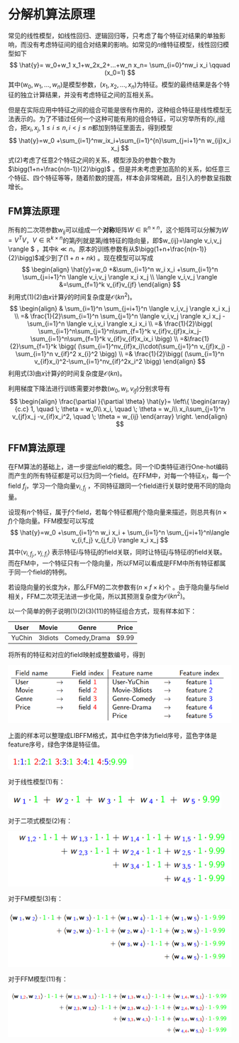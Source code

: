 # 分解机算法原理

常见的线性模型，如线性回归、逻辑回归等，只考虑了每个特征对结果的单独影响，而没有考虑特征间的组合对结果的影响。如常见的$n$维特征模型，线性回归模型如下
$$
\hat{y}= w_0+w_1 x_1+w_2x_2+...+w_n x_n= \sum_{i=0}^nw_i x_i  \qquad (x_0=1) 
$$
其中$(w_0,w_1,...,w_n)$是模型参数，$(x_1,x_2,...,x_n)$为特征。模型的最终结果是各个特征的独立计算结果，并没有考虑特征之间的互相关系。

但是在实际应用中特征之间的组合可能是很有作用的，这种组合特征是线性模型无法表示的。为了不错过任何一个这种可能有用的组合特征，可以穷举所有的$i,j$组合，把$x_i,x_j, 1\le i \le n,i\lt j \le n$都加到特征里面去，得到模型
$$
\hat{y}=w_0 +\sum_{i=1}^nw_ix_i+\sum_{i=1}^{n}\sum_{j=i+1}^n w_{ij}x_i x_j
$$
式(2)考虑了任意2个特征之间的关系，模型涉及的参数个数为$\bigg(1+n+\frac{n(n-1)}{2}\bigg)$ 。但是并未考虑更加高阶的关系，如任意三个特征、四个特征等等，随着阶数的提高，样本会非常稀疏，且引入的参数呈指数增长。



## FM算法原理

所有的二次项参数$w_{ij}$可以组成一个**对称**矩阵$W\in \mathbb{R}^{n\times n}$，这个矩阵可以分解为$W=V^T V$，$V \in \mathbb{R}^{k \times n}$的第$j$列就是第$j$维特征的隐向量，即$w_{ij}=\langle v_i,v_j \rangle $ ，其中$k\ll n$。原本的训练参数有从$\bigg(1+n+\frac{n(n-1)}{2}\bigg)$减少到了$\bigg(1+n+nk \bigg)$ 。现在模型可以写成
$$
\begin{align}
\hat{y}=w_0 +&\sum_{i=1}^n w_i x_i +\sum_{i=1}^n \sum_{j=i+1}^n \langle v_i,v_j \rangle  x_i x_j
\\
\langle v_i,v_j \rangle  &=\sum_{f=1}^k v_{if}v_{jf}
\end{align}
$$
利用式(1)(2)由$x$计算$\hat{y}$的时间复杂度是$\mathcal{O}(kn^2)$。
$$
\begin{align}
& \sum_{i=1}^n \sum_{j=i+1}^n \langle v_i,v_j \rangle x_i x_j
\\
=& \frac{1}{2}\sum_{i=1}^n \sum_{j=1}^n \langle v_i,v_j \rangle x_i x_j -\sum_{i=1}^n \langle v_i,v_i \rangle x_i x_i
\\
=& \frac{1}{2}\bigg( \sum_{i=1}^n\sum_{j=1}^n\sum_{f=1}^k v_{if}v_{jf}x_ix_j-  \sum_{i=1}^n\sum_{f=1}^k v_{if}v_{if}x_ix_i  \bigg)
\\
=&\frac{1}{2}\sum_{f=1}^k \bigg( (\sum_{i=1}^nv_{if}x_i)\cdot(\sum_{j=1}^n v_{jf}x_j) -\sum_{i=1}^n v_{if}^2 x_{i}^2  \bigg)
\\
=& \frac{1}{2}\bigg( (\sum_{i=1}^n v_{if}x_i)^2-\sum_{i=1}^nv_{if}^2x_i^2  \bigg)
\end{align}
$$
利用式(3)由$x$计算$\hat{y}$的时间复杂度是$\mathcal{O}(kn)$。

利用梯度下降法进行训练需要对参数$(w_0,w_i,v_{if})$分别求导有
$$
\begin{align}
\frac{\partial }{\partial \theta} \hat{y}=
 \left\{
\begin{array}{c.c}
1,   \quad \; \theta = w_0\\
x_i, \quad \; \theta = w_i\\
x_i\sum_{j=1}^n v_{jf}x_j -v_{if}x_i^2, \quad  \; \theta = w_{ij}
\end{array}
\right.
\end{align}
$$


## FFM算法原理

在FM算法的基础上，进一步提出field的概念。同一个ID类特征进行One-hot编码而产生的所有特征都是可以归为同一个field。在FFM中，对每一个特征$x_i$，每一个field $f_j$，学习一个隐向量$v_{i,f_j}$ ，不同特征跟同一个field进行关联时使用不同的隐向量。

设现有$n$个特征，属于$f$个field，若每个特征都用$f$个隐向量来描述，则总共有$(n\times f)$个隐向量。FFM模型可以写成
$$
\hat{y}=w_0 +\sum_{i=1}^n w_i x_i + \sum_{i=1}^n \sum_{j=i+1}^n\langle v_{i,f_j} v_{j,f_i} \rangle x_i x_j
$$
其中$\langle v_{i,f_j,},v_{j,f_i} \rangle$ 表示特征$i$与特征$j$的field关联，同时让特征$j$与特征$i$的field关联。而在FM中，一个特征只有一个隐向量，所以FM可以看成是FFM中所有特征都属于同一个field的特例。

若设隐向量的长度为$k$，那么FFM的二次参数有$(n\times f \times k)$个 。由于隐向量与field相关，FFM二次项无法进一步化简，所以其预测复杂度为$\mathcal{O}(k n^2)$。

以一个简单的例子说明(1)(2)(3)(11)的特征组合方式，现有样本如下：

| User   | Movie   | Genre        | Price |
| ------ | ------- | ------------ | ----- |
| YuChin | 3Idiots | Comedy,Drama | $9.99 |

将所有的特征和对应的field映射成整数编号，得到

![ffm](assets/ffm.png)

上面的样本可以整理成LIBFFM格式，其中红色字体为field序号，蓝色字体是feature序号，绿色字体是特征值。

![ffm2](assets/ffm2.png)

对于线性模型(1)有：

![ffm3](assets/ffm3.png)

对于二项式模型(2)有：

![ffm4](assets/ffm4.png)

对于FM模型(3)有：

![ffm5](assets/ffm5.png)

对于FFM模型(11)有：

![ffm6](assets/ffm6.png)
















